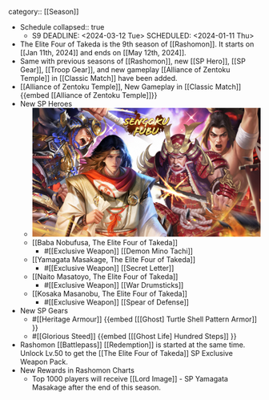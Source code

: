 category:: [[Season]]

- Schedule
  collapsed:: true
	- S9
	  DEADLINE: <2024-03-12 Tue>
	  SCHEDULED: <2024-01-11 Thu>
- The Elite Four of Takeda is the 9th season of [[Rashomon]]. It starts on [[Jan 11th, 2024]] and ends on [[May 12th, 2024]].
- Same with previous seasons of [[Rashomon]], new [[SP Hero]], [[SP Gear]], [[Troop Gear]], and new gameplay [[Alliance of Zentoku Temple]] in [[Classic Match]] have been added.
- [[Alliance of Zentoku Temple]], New Gameplay in [[Classic Match]] {{embed [[Alliance of Zentoku Temple]]}}
- New SP Heroes
	- ![rashomons9.jpg](../assets/rashomons9_1704940609655_0.jpg)
	- [[Baba Nobufusa, The Elite Four of Takeda]]
		- #[[Exclusive Weapon]] [[Demon Mino Tachi]]
	- [[Yamagata Masakage, The Elite Four of Takeda]]
		- #[[Exclusive Weapon]] [[Secret Letter]]
	- [[Naito Masatoyo, The Elite Four of Takeda]]
		- #[[Exclusive Weapon]] [[War Drumsticks]]
	- [[Kosaka Masanobu, The Elite Four of Takeda]]
		- #[[Exclusive Weapon]] [[Spear of Defense]]
- New SP Gears
	- #[[Heritage Armour]] {{embed [[[Ghost] Turtle Shell Pattern Armor]] }}
	- #[[Glorious Steed]] {{embed [[[Ghost Life] Hundred Steps]] }}
- Rashomon [[Battlepass]] [[Redemption]] is started at the same time. Unlock Lv.50 to get the [[The Elite Four of Takeda]] SP Exclusive Weapon Pack.
- New Rewards in Rashomon Charts
	- Top 1000 players will receive [[Lord Image]] - SP Yamagata Masakage after the end of this season.